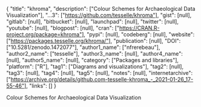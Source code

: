 {
  "title": "khroma",
  "description": ["Colour Schemes for Archaeological Data Visualization"],
  "...3": ["https://github.com/tesselle/khroma"],
  "gist": [null],
  "gitlab": [null],
  "bitbucket": [null],
  "launchpad": [null],
  "twitter": [null],
  "youtube": [null],
  "blogpost": [null],
  "cran": ["https://CRAN.R-project.org/package=khroma"],
  "pypi": [null],
  "codeberg": [null],
  "website": ["https://packages.tesselle.org/khroma/"],
  "publication": [null],
  "DOI": ["10.5281/zenodo.1472077"],
  "author1_name": ["nfrerebeau"],
  "author2_name": ["tesselle"],
  "author3_name": [null],
  "author4_name": [null],
  "author5_name": [null],
  "category": ["Packages and libraries"],
  "platform": ["R"],
  "tag1": ["Diagrams and visualizations"],
  "tag2": [null],
  "tag3": [null],
  "tag4": [null],
  "tag5": [null],
  "notes": [null],
  "internetarchive": ["https://archive.org/details/github.com-tesselle-khroma_-_2021-01-26_17-55-46"],
  "links": []
}

<!-- Generated by csv2md.R – do not edit by hand -->

Colour Schemes for Archaeological Data Visualization